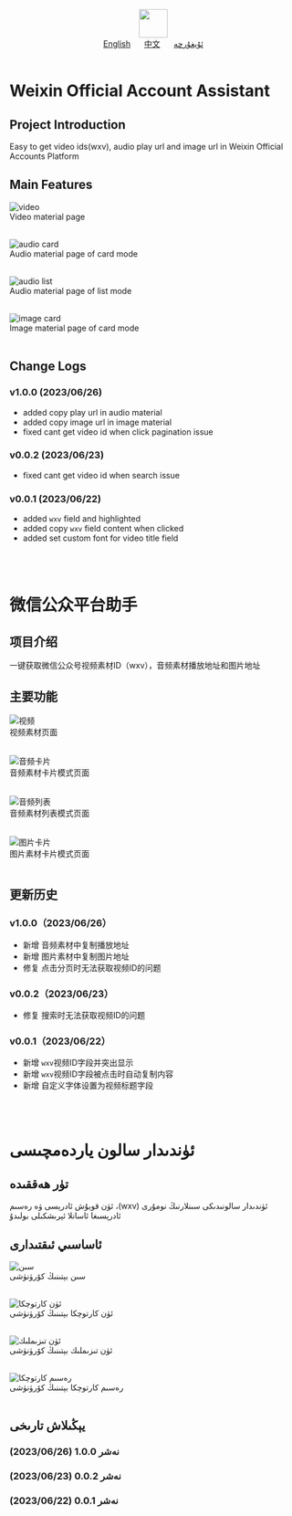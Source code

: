 <p align=center>
  <img height="50" src="https://foruda.gitee.com/images/1687752205209920630/a40c0275_493486.png"/>
  <br>
  <a href="#Weixin-Official-Account-Assistant">English</a>
  <a style="margin:0 20px;" href="#微信公众平台助手">中文</a>
  <a href="#ئۈندىدار-سالون-ياردەمچىسى">ئۇيغۇرچە</a>
  <br>
  <br>
</p>

# Weixin Official Account Assistant

## Project Introduction
Easy to get video ids(wxv), audio play url and image url in Weixin Official Accounts Platform

## Main Features
![video](https://foruda.gitee.com/images/1687749295040109590/afeae931_493486.png "video")
<br>
Video material page
<br>
<br>

![audio card](https://foruda.gitee.com/images/1687751056713397077/36e260b2_493486.png "audio card")
<br>
Audio material page of card mode
<br>
<br>

![audio list](https://foruda.gitee.com/images/1687751101607027819/5016483a_493486.png "audio list")
<br>
Audio material page of list mode
<br>
<br>

![image card](https://foruda.gitee.com/images/1687751145906412671/f8e9fb76_493486.png "image card")
<br>
Image material page of card mode
<br>
<br>

## Change Logs

### v1.0.0 (2023/06/26)
- added copy play url in audio material
- added copy image url in image material
- fixed cant get video id when click pagination issue

### v0.0.2 (2023/06/23)
- fixed cant get video id when search issue

### v0.0.1 (2023/06/22)
- added `wxv` field and highlighted
- added copy `wxv` field content when clicked
- added set custom font for video title field

<br>
<br>

# 微信公众平台助手

## 项目介绍
一键获取微信公众号视频素材ID（wxv），音频素材播放地址和图片地址

## 主要功能
![视频](https://foruda.gitee.com/images/1687749295040109590/afeae931_493486.png "视频")
<br>
视频素材页面
<br>
<br>

![音频卡片](https://foruda.gitee.com/images/1687751199725908834/86a4e7dd_493486.png "音频卡片")
<br>
音频素材卡片模式页面
<br>
<br>

![音频列表](https://foruda.gitee.com/images/1687751232180947311/05dc65ad_493486.png "音频列表")
<br>
音频素材列表模式页面
<br>
<br>

![图片卡片](https://foruda.gitee.com/images/1687751261477632472/286c9ec5_493486.png "图片卡片")
<br>
图片素材卡片模式页面
<br>
<br>

## 更新历史

### v1.0.0（2023/06/26）
- 新增 音频素材中复制播放地址
- 新增 图片素材中复制图片地址
- 修复 点击分页时无法获取视频ID的问题

### v0.0.2（2023/06/23）
- 修复 搜索时无法获取视频ID的问题

### v0.0.1（2023/06/22）
- 新增 `wxv`视频ID字段并突出显示
- 新增 `wxv`视频ID字段被点击时自动复制内容
- 新增 自定义字体设置为视频标题字段

<br>
<br>

# ئۈندىدار سالون ياردەمچىسى

## تۈر ھەققىدە
‫ئۈندىدار سالونىدىكى سىنلارنىڭ نومۇرى (wxv)، ئۈن قويۇش ئادرېسى ۋە رەسىم ئادرېسىغا ئاسانلا ئېرىشكىلى بولىدۇ

## ئاساسىي ئىقتىدارى
![سىن](https://foruda.gitee.com/images/1687749295040109590/afeae931_493486.png "سىن")
<br>
سىن بېتىنىڭ كۆرۈنۈشى
<br>
<br>

![ئۈن كارتوچكا](https://foruda.gitee.com/images/1687749355427780996/7bc5f27a_493486.png "ئۈن كارتوچكا")
<br>
ئۈن كارتوچكا بېتىنىڭ كۆرۈنۈشى
<br>
<br>

![ئۈن تىزىملىك](https://foruda.gitee.com/images/1687749393723223493/ff14a74f_493486.png "ئۈن تىزىملىك")
<br>
ئۈن تىزىملىك بېتىنىڭ كۆرۈنۈشى
<br>
<br>

![رەسىم كارتوچكا](https://foruda.gitee.com/images/1687750673813810429/d534795b_493486.png "رەسىم كارتوچكا")
<br>
رەسىم كارتوچكا بېتىنىڭ كۆرۈنۈشى
<br>
<br>

## يېڭىلاش تارىخى

### نەشر 1.0.0 (2023/06/26)

### نەشر 0.0.2 (2023/06/23)

### نەشر 0.0.1 (2023/06/22)

